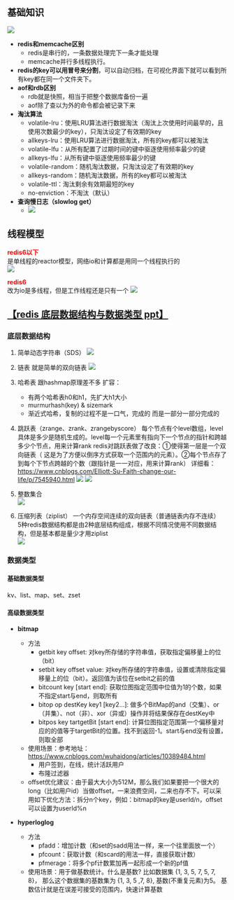 ## 基础知识

![](../resources/redis.jpg)

- **redis和memcache区别**
    - redis是串行的，一条数据处理完下一条才能处理
    - memcache并行多线程执行。
- **redis的key可以用冒号来分割**，可以自动归档，在可视化界面下就可以看到所有key都在同一个文件夹下。
- **aof和rdb区别**
    - rdb就是快照，相当于把整个数据库备份一遍
    - aof除了查以为外的命令都会被记录下来
- **淘汰算法**
    - volatile-lru：使用LRU算法进行数据淘汰（淘汰上次使用时间最早的，且使用次数最少的key），只淘汰设定了有效期的key
    - allkeys-lru：使用LRU算法进行数据淘汰，所有的key都可以被淘汰
    - volatile-lfu：从所有配置了过期时间的键中驱逐使用频率最少的键
    - allkeys-lfu：从所有键中驱逐使用频率最少的键
    - volatile-random：随机淘汰数据，只淘汰设定了有效期的key
    - allkeys-random：随机淘汰数据，所有的key都可以被淘汰
    - volatile-ttl：淘汰剩余有效期最短的key
    - no-enviction：不淘汰（默认）
- **查询慢日志（slowlog get）**
    - ![](../resources/redis8.jpg)

## 线程模型
<font color=red>**redis6以下**</font>  
是单线程的reactor模型，网络io和计算都是用同一个线程执行的  
![](../resources/redis9.jpg)

<font color=red>**redis6**</font>  
改为io是多线程，但是工作线程还是只有一个
![](../resources/redis10.jpg)

## [【redis 底层数据结构与数据类型 ppt】](../resources/redis.pptx)

### 底层数据结构
1. 简单动态字符串（SDS）
   ![](../resources/redis1.jpg)

2. 链表 就是简单的双向链表
   ![](../resources/redis2.jpg)

3. 哈希表 跟hashmap原理差不多 扩容：
    - 有两个哈希表h0和h1，先扩大h1大小
    - murmurhash(key) & sizemark
    - 渐近式哈希，复制的过程不是一口气，完成的 而是一部分一部分完成的

4. 跳跃表（zrange、zrank、zrangebyscore） 每个节点有个level数组，level具体是多少是随机生成的。level每一个元素里有指向下一个节点的指针和跨越多少个节点，用来计算rank
   redis对跳跃表做了改良：①使得第一层是一个双向链表（ 这是为了方便以倒序方式获取一个范围内的元素）。②每个节点存了到每个下节点跨越的个数（跟指针是一一对应，用来计算rank）
   详细看： https://www.cnblogs.com/Elliott-Su-Faith-change-our-life/p/7545940.html
   ![](../resources/redis3.jpg)
   ![](../resources/redis4.jpg)


5. 整数集合  
   ![](../resources/redis5.jpg)

6. 压缩列表（ziplist） 一个内存空间连续的双向链表（普通链表内存不连续）  
   5种redis数据结构都是由2种底层结构组成，根据不同情况使用不同数据结构，但是基本都是量少才用ziplist  
   ![](../resources/redis6.jpg)

### 数据类型
#### 基础数据类型
kv、list、map、set、zset
#### 高级数据类型
- **bitmap**
  - 方法
    - getbit key offset: 对key所存储的字符串值，获取指定偏移量上的位（bit）
    - setbit key offset value: 对key所存储的字符串值，设置或清除指定偏移量上的位（bit）。返回值为该位在setbit之前的值
    - bitcount key [start end]: 获取位图指定范围中位值为1的个数，如果不指定start与end，则取所有
    - bitop op destKey key1 [key2...]: 做多个BitMap的and（交集）、or（并集）、not（非）、xor（异或）操作并将结果保存在destKey中
    - bitpos key tartgetBit [start end]: 计算位图指定范围第一个偏移量对应的的值等于targetBit的位置。找不到返回-1。start与end没有设置，则取全部
  - 使用场景：参考地址：https://www.cnblogs.com/wuhaidong/articles/10389484.html  
    - 用户签到，在线，统计活跃用户
    - 布隆过滤器
  - offset优化建议：由于最大大小为512M，那么我们如果要把一个很大的long（比如用户id）当做offset，一来浪费空间，二来也存不下。可以采用如下优化方法：拆分n个key，例如：bitmap的key是userId/n，offset可以设置为userId%n

- **hyperloglog**
  - 方法
    - pfadd：增加计数（和set的sadd用法一样，来一个往里面放一个）
    - pfcount：获取计数（和scard的用法一样，直接获取计数）
    - pfmerage：将多个pf计数累加再一起形成一个新的pf值
  - 使用场景：用于做基数统计。什么是基数? 比如数据集 {1, 3, 5, 7, 5, 7, 8}， 那么这个数据集的基数集为 {1, 3, 5 ,7, 8}, 基数(不重复元素)为5。 基数估计就是在误差可接受的范围内，快速计算基数

